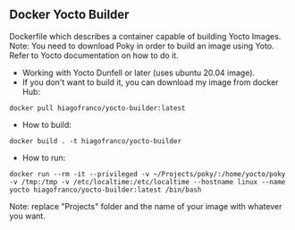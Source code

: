 ## Docker Yocto Builder
Dockerfile which describes a container capable of building Yocto Images. Note: You need to download Poky in order to build an image using Yoto. Refer to Yocto documentation on how to do it.
* Working with Yocto Dunfell or later (uses ubuntu 20.04 image).
* If you don't want to build it, you can download my image from docker Hub:
```
docker pull hiagofranco/yocto-builder:latest
```
* How to build:
```
docker build . -t hiagofranco/yocto-builder
```
* How to run:
```
docker run --rm -it --privileged -v ~/Projects/poky/:/home/yocto/poky -v /tmp:/tmp -v /etc/localtime:/etc/localtime --hostname linux --name yocto hiagofranco/yocto-builder:latest /bin/bash
```
Note: replace "Projects" folder and the name of your image with whatever you want.
